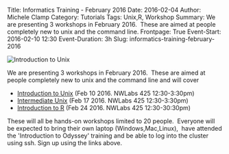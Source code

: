 Title: Informatics Training - February 2016
Date: 2016-02-04
Author: Michele Clamp
Category: Tutorials
Tags: Unix,R, Workshop
Summary: We are presenting 3 workshops in February 2016.  These are aimed at people completely new to unix and the command line.
Frontpage: True
Event-Start: 2016-02-10 12:30
Event-Duration: 3h
Slug: informatics-training-february-2016


![Introduction to Unix]({filename}/images/intro-to-unix-banner-feb-2016.png)

We are presenting 3 workshops in February 2016.  These are aimed at people completely new to unix and the command line and will cover

*   [Introduction to Unix](https://www.eventbrite.com/e/introduction-to-unix-tickets-21220775912)  (Feb 10 2016.  NWLabs 425 12:30-3:30pm)
*   [Intermediate Unix](https://www.eventbrite.com/e/intermediate-unix-tickets-21221061767) (Feb 17 2016. NWLabs 425 12:30-3:30pm)
*   [Introduction to R](https://www.eventbrite.com/e/introduction-to-r-tickets-21221270391) (Feb 24 2016. NWLabs 425 12:30-30:30pm)

These will all be hands-on workshops limited to 20 people.  Everyone will be expected to bring their own laptop (Windows,Mac,Linux),  have attended the 'Introduction to Odyssey' training and be able to log into the cluster using ssh. Sign up using the links above. 
